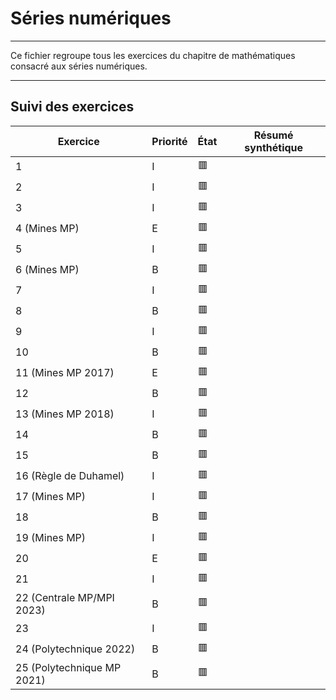 # Séries numériques

---

Ce fichier regroupe tous les exercices du chapitre de mathématiques consacré aux séries numériques.

---

## Suivi des exercices

| Exercice                   | Priorité | État | Résumé synthétique |
|----------------------------|----------|------|---------------------|
| 1                          | I        | 🟥   |                     |
| 2                          | I        | 🟥   |                     |
| 3                          | I        | 🟥   |                     |
| 4 (Mines MP)               | E        | 🟥   |                     |
| 5                          | I        | 🟥   |                     |
| 6 (Mines MP)               | B        | 🟥   |                     |
| 7                          | I        | 🟥   |                     |
| 8                          | B        | 🟥   |                     |
| 9                          | I        | 🟥   |                     |
| 10                         | B        | 🟥   |                     |
| 11 (Mines MP 2017)         | E        | 🟥   |                     |
| 12                         | B        | 🟥   |                     |
| 13 (Mines MP 2018)         | I        | 🟥   |                     |
| 14                         | B        | 🟥   |                     |
| 15                         | B        | 🟥   |                     |
| 16 (Règle de Duhamel)      | I        | 🟥   |                     |
| 17 (Mines MP)              | I        | 🟥   |                     |
| 18                         | B        | 🟥   |                     |
| 19 (Mines MP)              | I        | 🟥   |                     |
| 20                         | E        | 🟥   |                     |
| 21                         | I        | 🟥   |                     |
| 22 (Centrale MP/MPI 2023)  | B        | 🟥   |                     |
| 23                         | I        | 🟥   |                     |
| 24 (Polytechnique 2022)    | B        | 🟥   |                     |
| 25 (Polytechnique MP 2021) | B        | 🟥   |                     |
